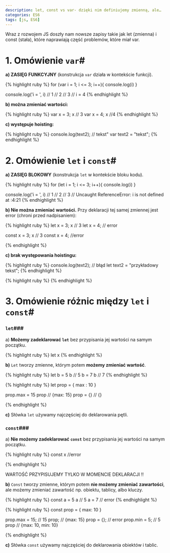 ```yaml
---
description: let, const vs var- dzięki nim definiujemy zmienną, ale…
categories: ES6
tags: [js, ES6]
---
```

Wraz z rozwojem JS doszły nam nowsze zapisy takie jak let (zmienna) i const (stała), które naprawiają część problemów, które miał var.

# 1. Omówienie ```var```#

**a) ZASIĘG FUNKCYJNY** (konstrukcja ```var``` działa w kontekście funkcji).

{% highlight ruby %}
for (var i = 1; i <= 3; i++){ 
console.log(i) 
} 

console.log('i = ', i)
// 1
// 2
// 3
// i =  4
{% endhighlight %}

**b) można zmieniać wartości:**


{% highlight ruby %}
var x = 3;
x           // 3
var x = 4; 
x           //4
{% endhighlight %}

**c) występuje hoisting:**


{% highlight ruby %}
console.log(text2); // tekst"
var text2 = "tekst";
{% endhighlight %}


# 2. Omówienie ```let``` i ```const```#

**a) ZASIĘG BLOKOWY** (konstrukcja ```let``` w kontekście bloku kodu).

{% highlight ruby %}
for (let i = 1; i <= 3; i++){ 
console.log(i) 
} 

console.log('i = ', i)
// 1
// 2
// 3
// Uncaught ReferenceError: i is not defined
    at <anonymous>:4:21
{% endhighlight %}

**b) Nie można zmieniać wartości.** Przy deklaracji tej samej zmiennej jest error (chroni przed nadpisaniem):


{% highlight ruby %}
let x = 3;
x           // 3
let x = 4; // error


const x = 3;
x  // 3
const x = 4; //error

{% endhighlight %}

**c) brak występowania hoistingu:**


{% highlight ruby %}
console.log(text2);         // błąd
let text2 = "przykładowy tekst";
{% endhighlight %}


{% highlight ruby %}
{% endhighlight %}

# 3. Omówienie różnic między ```let``` i ```const```#

### ```let```###


a) **Możemy zadeklarować ```let```** bez przypisania jej wartości na samym początku.

{% highlight ruby %}
let x
{% endhighlight %}

**b)** ```Let``` tworzy zmienne, którym potem **możemy zmieniać wartość**.


{% highlight ruby %}
let b = 5
b   // 5
b = 7
b   // 7
{% endhighlight %}


{% highlight ruby %}
let prop = {
    max : 10
}

prop.max = 15
prop // {max: 15}
prop = {} // {}

{% endhighlight %}

**c)** Słówka ```let``` używamy najczęściej do deklarowania pętli.

### ```const```###


a) **Nie możemy zadeklarować ```const```** bez przypisania jej wartości na samym początku.

{% highlight ruby %}
const x     //error

{% endhighlight %}

WARTOŚĆ PRZYPISUJEMY TYLKO W MOMENCIE DEKLARACJI !!

**b)** ```Const``` tworzy zmienne, którym potem **nie możemy zmieniać zawartości**, ale możemy zmieniać zawartość np. obiektu, tablicy, albo kluczy.


{% highlight ruby %}
const a = 5
a       // 5
a = 7   // error 
{% endhighlight %}


{% highlight ruby %}
const prop = {
max: 10
}

prop.max = 15; // 15
prop;       // {max: 15}
prop = {};  // error
prop.min = 5;  // 5
prop        // {max: 10, min: 10}

{% endhighlight %}

**c)** Słówka ```const``` używamy najczęściej do deklarowania obiektów i tablic.
